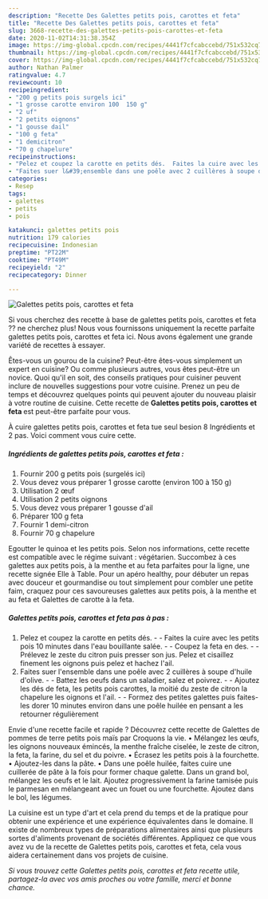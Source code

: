 ```yaml
---
description: "Recette Des Galettes petits pois, carottes et feta"
title: "Recette Des Galettes petits pois, carottes et feta"
slug: 3668-recette-des-galettes-petits-pois-carottes-et-feta
date: 2020-11-02T14:31:38.354Z
image: https://img-global.cpcdn.com/recipes/4441f7cfcabccebd/751x532cq70/galettes-petits-pois-carottes-et-feta-photo-principale-de-la-recette.jpg
thumbnail: https://img-global.cpcdn.com/recipes/4441f7cfcabccebd/751x532cq70/galettes-petits-pois-carottes-et-feta-photo-principale-de-la-recette.jpg
cover: https://img-global.cpcdn.com/recipes/4441f7cfcabccebd/751x532cq70/galettes-petits-pois-carottes-et-feta-photo-principale-de-la-recette.jpg
author: Nathan Palmer
ratingvalue: 4.7
reviewcount: 10
recipeingredient:
- "200 g petits pois surgels ici"
- "1 grosse carotte environ 100  150 g"
- "2 uf"
- "2 petits oignons"
- "1 gousse dail"
- "100 g feta"
- "1 demicitron"
- "70 g chapelure"
recipeinstructions:
- "Pelez et coupez la carotte en petits dés.  Faites la cuire avec les petits pois 10 minutes dans l&#39;eau bouillante salée.  Coupez la feta en des.  Prélevez le zeste du citron puis presser son jus. Pelez et cisaillez finement les oignons puis pelez et hachez I&#39;ail."
- "Faites suer l&#39;ensemble dans une poêle avec 2 cuillères à soupe d&#39;huile d&#39;olive.  Battez les oeufs dans un saladier, salez et poivrez.  Ajoutez les dés de feta, les petits pois carottes, la moitié du zeste de citron la chapelure les oignons et l&#39;ail.  Formez des petites galettes puis faites-les dorer 10 minutes environ dans une poêle huilée en pensant a les retourner régulièrement"
categories:
- Resep
tags:
- galettes
- petits
- pois

katakunci: galettes petits pois 
nutrition: 179 calories
recipecuisine: Indonesian
preptime: "PT22M"
cooktime: "PT49M"
recipeyield: "2"
recipecategory: Dinner

---
```



![Galettes petits pois, carottes et feta](https://img-global.cpcdn.com/recipes/4441f7cfcabccebd/751x532cq70/galettes-petits-pois-carottes-et-feta-photo-principale-de-la-recette.jpg)

Si vous cherchez des recette à base de galettes petits pois, carottes et feta ?? ne cherchez plus! Nous vous fournissons uniquement la recette parfaite galettes petits pois, carottes et feta ici. Nous avons également une grande variété de recettes à essayer.

Êtes-vous un gourou de la cuisine? Peut-être êtes-vous simplement un expert en cuisine? Ou comme plusieurs autres, vous êtes peut-être un novice. Quoi qu'il en soit, des conseils pratiques pour cuisiner peuvent inclure de nouvelles suggestions pour votre cuisine. Prenez un peu de temps et découvrez quelques points qui peuvent ajouter du nouveau plaisir à votre routine de cuisine. Cette recette de <strong> Galettes petits pois, carottes et feta </strong> est peut-être parfaite pour vous.

<!--inarticleads1-->

À cuire galettes petits pois, carottes et feta tue seul besion 8 Ingrédients et 2 pas. Voici comment vous cuire cette.

##### Ingrédients de galettes petits pois, carottes et feta :

1. Fournir 200 g petits pois (surgelés ici)
1. Vous devez vous préparer 1 grosse carotte (environ 100 à 150 g)
1. Utilisation 2 œuf
1. Utilisation 2 petits oignons
1. Vous devez vous préparer 1 gousse d&#39;ail
1. Préparer 100 g feta
1. Fournir 1 demi-citron
1. Fournir 70 g chapelure


Egoutter le quinoa et les petits pois. Selon nos informations, cette recette est compatible avec le régime suivant : végétarien. Succombez à ces galettes aux petits pois, à la menthe et au feta parfaites pour la ligne, une recette signée Elle à Table. Pour un apéro healthy, pour débuter un repas avec douceur et gourmandise ou tout simplement pour combler une petite faim, craquez pour ces savoureuses galettes aux petits pois, à la menthe et au feta et  Galettes de carotte à la feta. 

<!--inarticleads2-->

##### Galettes petits pois, carottes et feta pas à pas :

1. Pelez et coupez la carotte en petits dés. -  - Faites la cuire avec les petits pois 10 minutes dans l&#39;eau bouillante salée. -  - Coupez la feta en des. -  - Prélevez le zeste du citron puis presser son jus. Pelez et cisaillez finement les oignons puis pelez et hachez I&#39;ail.
1. Faites suer l&#39;ensemble dans une poêle avec 2 cuillères à soupe d&#39;huile d&#39;olive. -  - Battez les oeufs dans un saladier, salez et poivrez. -  - Ajoutez les dés de feta, les petits pois carottes, la moitié du zeste de citron la chapelure les oignons et l&#39;ail. -  - Formez des petites galettes puis faites-les dorer 10 minutes environ dans une poêle huilée en pensant a les retourner régulièrement


Envie d&#39;une recette facile et rapide ? Découvrez cette recette de Galettes de pommes de terre petits pois maïs par Croquons la vie. • Mélangez les œufs, les oignons nouveaux émincés, la menthe fraîche ciselée, le zeste de citron, la feta, la farine, du sel et du poivre. • Écrasez les petits pois à la fourchette. • Ajoutez-les dans la pâte. • Dans une poêle huilée, faites cuire une cuillerée de pâte à la fois pour former chaque galette. Dans un grand bol, mélangez les oeufs et le lait. Ajoutez progressivement la farine tamisée puis le parmesan en mélangeant avec un fouet ou une fourchette. Ajoutez dans le bol, les légumes. 

<!--inarticleads1-->

<p>
La cuisine est un type d'art et cela prend du temps et de la pratique pour obtenir une expérience et une expérience équivalentes dans le domaine. Il existe de nombreux types de préparations alimentaires ainsi que plusieurs sortes d'aliments provenant de sociétés différentes. Appliquez ce que vous avez vu de la recette de Galettes petits pois, carottes et feta, cela vous aidera certainement dans vos projets de cuisine.
</p>

<p>
<i>Si vous trouvez cette Galettes petits pois, carottes et feta recette utile, partagez-la avec vos amis proches ou votre famille, merci et bonne chance.</i>
</p>
